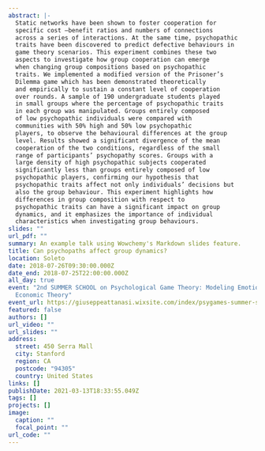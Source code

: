 ```yaml
---
abstract: |-
  Static networks have been shown to foster cooperation for
  specific cost –benefit ratios and numbers of connections
  across a series of interactions. At the same time, psychopathic
  traits have been discovered to predict defective behaviours in
  game theory scenarios. This experiment combines these two
  aspects to investigate how group cooperation can emerge
  when changing group compositions based on psychopathic
  traits. We implemented a modified version of the Prisoner’s
  Dilemma game which has been demonstrated theoretically
  and empirically to sustain a constant level of cooperation
  over rounds. A sample of 190 undergraduate students played
  in small groups where the percentage of psychopathic traits
  in each group was manipulated. Groups entirely composed
  of low psychopathic individuals were compared with
  communities with 50% high and 50% low psychopathic
  players, to observe the behavioural differences at the group
  level. Results showed a significant divergence of the mean
  cooperation of the two conditions, regardless of the small
  range of participants’ psychopathy scores. Groups with a
  large density of high psychopathic subjects cooperated
  significantly less than groups entirely composed of low
  psychopathic players, confirming our hypothesis that
  psychopathic traits affect not only individuals’ decisions but
  also the group behaviour. This experiment highlights how
  differences in group composition with respect to
  psychopathic traits can have a significant impact on group
  dynamics, and it emphasizes the importance of individual
  characteristics when investigating group behaviours.
slides: ""
url_pdf: ""
summary: An example talk using Wowchemy's Markdown slides feature.
title: Can psychopaths affect group dynamics?
location: Soleto
date: 2018-07-26T09:30:00.000Z
date_end: 2018-07-25T22:00:00.000Z
all_day: true
event: "2nd SUMMER SCHOOL on Psychological Game Theory: Modeling Emotions with
  Economic Theory"
event_url: https://giuseppeattanasi.wixsite.com/index/psygames-summer-school
featured: false
authors: []
url_video: ""
url_slides: ""
address:
  street: 450 Serra Mall
  city: Stanford
  region: CA
  postcode: "94305"
  country: United States
links: []
publishDate: 2021-03-13T18:33:55.049Z
tags: []
projects: []
image:
  caption: ""
  focal_point: ""
url_code: ""
---
```


